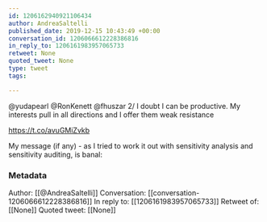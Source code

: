 ```yaml
---
id: 1206162940921106434
author: AndreaSaltelli
published_date: 2019-12-15 10:43:49 +00:00
conversation_id: 1206066612228386816
in_reply_to: 1206161983957065733
retweet: None
quoted_tweet: None
type: tweet
tags:

---
```


@yudapearl @RonKenett @fhuszar 2/ I doubt I can be productive. My interests pull in all directions and I offer them weak resistance

https://t.co/avuGMiZvkb
 
My message (if any)  - as I tried to work it out with sensitivity analysis and sensitivity auditing, is banal:

### Metadata

Author: [[@AndreaSaltelli]]
Conversation: [[conversation-1206066612228386816]]
In reply to: [[1206161983957065733]]
Retweet of: [[None]]
Quoted tweet: [[None]]
